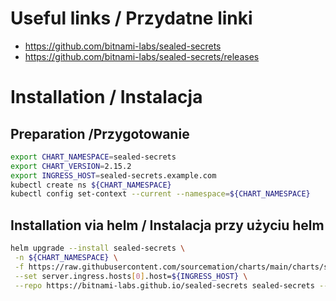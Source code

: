 # Useful links / Przydatne linki
- https://github.com/bitnami-labs/sealed-secrets
- https://github.com/bitnami-labs/sealed-secrets/releases


# Installation / Instalacja
## Preparation /Przygotowanie

```bash
export CHART_NAMESPACE=sealed-secrets
export CHART_VERSION=2.15.2
export INGRESS_HOST=sealed-secrets.example.com
kubectl create ns ${CHART_NAMESPACE}
kubectl config set-context --current --namespace=${CHART_NAMESPACE}
```

## Installation via helm / Instalacja przy użyciu helm
```bash
helm upgrade --install sealed-secrets \
 -n ${CHART_NAMESPACE} \
 -f https://raw.githubusercontent.com/sourcemation/charts/main/charts/sealed-secrets/${CHART_VERSION}/values \
 --set server.ingress.hosts[0].host=${INGRESS_HOST} \
 --repo https://bitnami-labs.github.io/sealed-secrets sealed-secrets --version ${CHART_VERSION}
```

